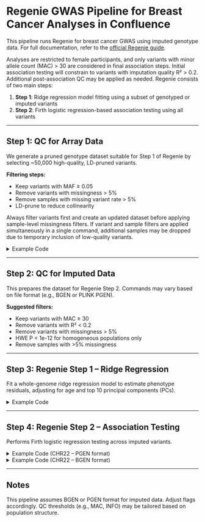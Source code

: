 
# Regenie GWAS Pipeline for Breast Cancer Analyses in Confluence


This pipeline runs Regenie for breast cancer GWAS using imputed genotype data. For full documentation, refer to the [official Regenie guide](https://rgcgithub.github.io/regenie/).

Analyses are restricted to female participants, and only variants with minor allele count (MAC) > 30 are considered in final association steps. Initial association testing will constrain to variants with imputation quality R² > 0.2. Additional post-association QC may be applied as needed. Regenie consists of two main steps:

1. **Step 1**: Ridge regression model fitting using a subset of genotyped or imputed variants  
2. **Step 2**: Firth logistic regression-based association testing using all variants

---

## Step 1: QC for Array Data

We generate a pruned genotype dataset suitable for Step 1 of Regenie by selecting ~50,000 high-quality, LD-pruned variants.

**Filtering steps:**

- Keep variants with MAF ≥ 0.05  
- Remove variants with missingness > 5%  
- Remove samples with missing variant rate > 5%  
- LD-prune to reduce collinearity

Always filter variants first and create an updated dataset before applying sample-level missingness filters. If variant and sample filters are applied simultaneously in a single command, additional samples may be dropped due to temporary inclusion of low-quality variants.


<details>
<summary>Example Code</summary>

```bash
# Filter variants
plink2 --bfile array_data \
  --maf 0.05 --geno 0.05 \
  --make-bed --out array_data_qc_tmp \
  --threads 8 --memory 16384

# Filter samples
plink2 --bfile array_data_qc_tmp \
  --mind 0.05 \
  --write-snplist --write-samples --no-id-header \
  --make-bed --out array_data_qc \
  --threads 8 --memory 16384

# LD pruning
plink2 --bfile array_data_qc \
  --indep-pairwise 1000 100 0.9 \
  --out array_data_qc --threads 8 --memory 16384

plink2 --bfile array_data_qc \
  --extract array_data_qc.prune.in \
  --make-bed --out array_data_qc.pruned \
  --threads 8 --memory 16384
```
</details>

---

## Step 2: QC for Imputed Data

This prepares the dataset for Regenie Step 2. Commands may vary based on file format (e.g., BGEN or PLINK PGEN).

**Suggested filters:**

- Keep variants with MAC ≥ 30  
- Remove variants with R² < 0.2  
- Remove variants with missingness > 5%  
- HWE P < 1e-12 for homogeneous populations only  
- Remove samples with >5% missingness  

---

## Step 3: Regenie Step 1 – Ridge Regression

Fit a whole-genome ridge regression model to estimate phenotype residuals, adjusting for age and top 10 principal components (PCs).

<details>
<summary>Example Code</summary>

```bash
regenie --step 1 \
  --bed array_data_qc.pruned \
  --extract array_data_qc.snplist \
  --keep array_data_qc.qc.id \
  --phenoFile GSA_Reformatted_Phenotypes.validated.txt \
  --phenoColList Outcome \
  --covarFile GSA_Reformatted_Covariates.validated.txt \
  --covarColList age,PC1,PC2,PC3,PC4,PC5,PC6,PC7,PC8,PC9,PC10 \
  --strict \
  --bsize 1000 --bt \
  --lowmem --lowmem-prefix tmp_rg \
  --gz --threads 8 \
  --use-relative-path \
  --out regenie_step1_out \
  --loocv
```
</details>

---

## Step 4: Regenie Step 2 – Association Testing

Performs Firth logistic regression testing across imputed variants.

<details>
<summary>Example Code (CHR22 – PGEN format)</summary>

```bash
regenie --step 2 \
  --pgen chr22.pgen \
  --phenoFile GSA_Reformatted_Phenotypes.validated.txt \
  --phenoColList Outcome \
  --bsize 400 \
  --pred regenie_step1_out_pred.list \
  --threads 8 \
  --minMAC 30 --minINFO 0.2 \
  --bt --firth --approx \
  --test additive \
  --gz --no-split \
  --covarFile GSA_Reformatted_Covariates.validated.txt \
  --covarColList age,PC1,PC2,PC3,PC4,PC5,PC6,PC7,PC8,PC9,PC10 \
  --strict \
  --rare-mac 1000 \
  --out chr22_out
```
</details>

<details>
<summary>Example Code (CHR22 – BGEN format)</summary>

```bash
regenie --step 2 \
  --bgen chr22.bgen \
  --phenoFile GSA_Reformatted_Phenotypes.validated.txt \
  --phenoColList Outcome \
  --bsize 400 \
  --pred regenie_step1_out_pred.list \
  --threads 8 \
  --minMAC 30 --minINFO 0.2 \
  --bt --firth --approx \
  --test additive \
  --gz --no-split \
  --covarFile GSA_Reformatted_Covariates.validated.txt \
  --covarColList age,PC1,PC2,PC3,PC4,PC5,PC6,PC7,PC8,PC9,PC10 \
  --strict \
  --out chr22_out
```
</details>

---

## Notes
This pipeline assumes BGEN or PGEN format for imputed data. Adjust flags accordingly. QC thresholds (e.g., MAC, INFO) may be tailored based on population structure.  

